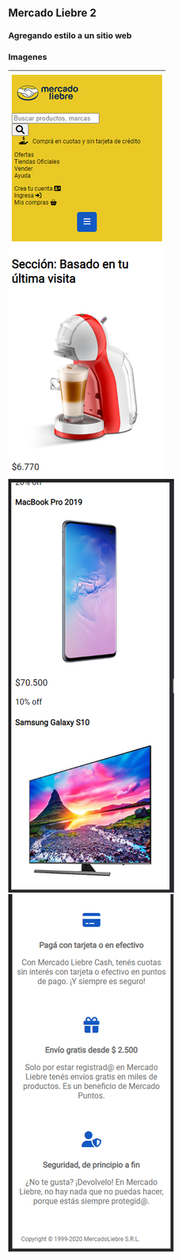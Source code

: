 ## Mercado Liebre 2

### Agregando estilo a un sitio web

### Imagenes

![1](/public/images/imagenes/imagenEstilo1.PNG)
![2](/public/images/imagenes/imagenEstilo2.PNG)
![3](/public/images/imagenes/imagenEstilo3.PNG)